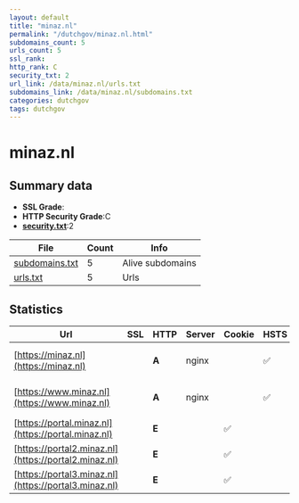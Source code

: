 ```yaml
---
layout: default
title: "minaz.nl"
permalink: "/dutchgov/minaz.nl.html"
subdomains_count: 5
urls_count: 5
ssl_rank: 
http_rank: C
security_txt: 2
url_link: /data/minaz.nl/urls.txt
subdomains_link: /data/minaz.nl/subdomains.txt
categories: dutchgov
tags: dutchgov
---
```



# minaz.nl
## Summary data


 - **SSL Grade**:
 - **HTTP Security Grade**:C
 - **[security.txt](https://www.digitaleoverheid.nl/nieuws/standaard-security-txt-nu-verplicht-voor-overheid/)**:2


| File       | Count | Info |
|------------|-------|------|
|[subdomains.txt](/DutchGovScope/data/minaz.nl/subdomains.txt)|5|Alive subdomains|
|[urls.txt](/DutchGovScope/data/minaz.nl/urls.txt)|5|Urls|


## Statistics


| Url | SSL | HTTP | Server | Cookie | HSTS | CORS | CTO | CSP | XFO | XXP | RP |FP| Tech |Title |
|--------|-------|-------|------|------|------|------|------|------|------|------|------|------|------|------|
|[https://minaz.nl](https://minaz.nl)| | **A**|nginx| |:white_check_mark: | | |:warning: | :white_check_mark: | :white_check_mark: | :white_check_mark: | |HSTS Nginx|301 Moved Perman...|
|[https://www.minaz.nl](https://www.minaz.nl)| | **A**|nginx| |:white_check_mark: | | |:warning: | :white_check_mark: | :white_check_mark: | :white_check_mark: | |HSTS Nginx|301 Moved Perman...|
|[https://portal.minaz.nl](https://portal.minaz.nl)| | **E**||:white_check_mark: | | | | | :white_check_mark: | | :white_check_mark: | |HSTS||
|[https://portal2.minaz.nl](https://portal2.minaz.nl)| | **E**||:white_check_mark: | | | | | :white_check_mark: | | :white_check_mark: | |HSTS||
|[https://portal3.minaz.nl](https://portal3.minaz.nl)| | **E**||:white_check_mark: | | | | | :white_check_mark: | | :white_check_mark: | |HSTS||


